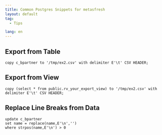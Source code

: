 ```yaml
---
title: Common Postgres Snippets for metasfresh
layout: default
tag:
  - Tips

lang: en
---
```


## Export from Table

`copy c_bpartner to '/tmp/ex2.csv' with delimiter E'\t' CSV HEADER;`


## Export from View

`copy (select * from public.rv_your_export_view) to '/tmp/ex2.csv' with delimiter E'\t' CSV HEADER;`


## Replace Line Breaks from Data

```
update c_bpartner
set name = replace(name,E'\n','')
where strpos(name,E'\n') > 0
```
